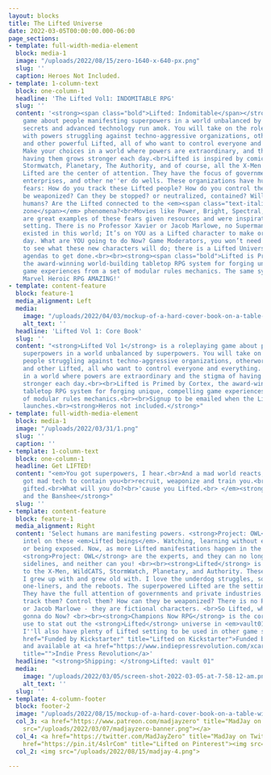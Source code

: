 ```yaml
---
layout: blocks
title: The Lifted Universe
date: 2022-03-05T00:00:00.000-06:00
page_sections:
- template: full-width-media-element
  block: media-1
  image: "/uploads/2022/08/15/zero-1640-x-640-px.png"
  slug: ''
  caption: Heroes Not Included.
- template: 1-column-text
  block: one-column-1
  headline: 'The Lifted Vol1: INDOMITABLE RPG'
  slug: ''
  content: '<strong><span class="bold">Lifted: Indomitable</span></strong> is a roleplaying
    game about people manifesting superpowers in a world unbalanced by treacherous
    secrets and advanced technology run amok. You will take on the roles of people
    with powers struggling against techno-aggressive organizations, otherworldly intelligences,
    and other powerful Lifted, all of who want to control everyone and everything.
    Make your choices in a world where powers are extraordinary, and the stigma of
    having them grows stronger each day.<br>Lifted is inspired by comics like WildCATS,
    Stormwatch, Planetary, The Authority, and of course, all the X-Men books. The
    Lifted are the center of attention. They have the focus of governments, private
    enterprises, and other ne''er do wells. These organizations have humanity-based
    fears: How do you track these Lifted people? How do you control them? Can they
    be weaponized? Can they be stopped? or neutralized, contained? Will they subjugate
    humans? Are the Lifted connected to the <em><span class="text-italic">exclusion
    zone</span></em> phenomena?<br>Movies like Power, Bright, Spectral, and Code 8
    are great examples of these fears given resources and were inspirational to this
    setting. There is no Professor Xavier or Jacob Marlowe, no Superman—they never
    existed in this world; It’s on YOU as a Lifted character to make or break the
    day. What are YOU going to do Now? Game Moderators, you won’t need to wait around
    to see what these new characters will do; there is a Lifted Universe of NPCs with
    agendas to get done.<br><br><strong><span class="bold">Lifted is Primed by Cortex</span></strong>,
    the award-winning world-building tabletop RPG system for forging unique, compelling
    game experiences from a set of modular rules mechanics. The same system that made
    Marvel Heroic RPG AMAZING!'
- template: content-feature
  block: feature-1
  media_alignment: Left
  media:
    image: "/uploads/2022/04/03/mockup-of-a-hard-cover-book-on-a-table-with-gadgets-3407-el1-1-copy.png"
    alt_text: ''
  headline: 'Lifted Vol 1: Core Book'
  slug: ''
  content: "<strong>Lifted Vol 1</strong> is a roleplaying game about people with
    superpowers in a world unbalanced by superpowers. You will take on the roles of
    people struggling against techno-aggressive organizations, otherworldly intelligences,
    and other Lifted, all who want to control everyone and everything. Make your choices
    in a world where powers are extraordinary and the stigma of having them is growing
    stronger each day.<br><br>Lifted is Primed by Cortex, the award-winning world-building
    tabletop RPG system for forging unique, compelling game experiences from a set
    of modular rules mechanics.<br><br>Signup to be emailed when the Lifted Vol1 Kickstarter
    launches.<br><strong>Heros not included.</strong>"
- template: full-width-media-element
  block: media-1
  image: "/uploads/2022/03/31/1.png"
  slug: ''
  caption: ''
- template: 1-column-text
  block: one-column-1
  headline: Get LIFTED!
  content: "<em>You got superpowers, I hear.<br>And a mad world reacts, out of fear.<br>They
    got mad tech to contain you<br>recruit, weaponize and train you.<br>'cause you
    gifted.<br>What will you do?<br>'cause you Lifted.<br> </em><strong>-- Hoboken
    and the Banshee</strong>"
  slug: ''
- template: content-feature
  block: feature-1
  media_alignment: Right
  content: 'Select humans are manifesting powers. <strong>Project: OWL</strong> collects
    intel on these <em>Lifted beings</em>. Watching, learning without ever interfering
    or being exposed. Now, as more Lifted manifestations happen in the public worldwide,
    <strong>Project: OWL</strong> are the experts, and they can no longer sit on the
    sidelines, and neither can you! <br><br><strong>Lifted</strong> is my love letter
    to the X-Men, WildCATS, StormWatch, Planetary, and Authority. These are the comics
    I grew up with and grew old with. I love the underdog struggles, soap opera drama,
    one-liners, and the reboots. The superpowered Lifted are the setting’s focus.
    They have the full attention of governments and private industries. How do you
    track them? Control them? How can they be weaponized? There is no Professor Xavier
    or Jacob Marlowe - they are fictional characters. <br>So Lifted, what are YOU
    gonna do Now? <br><br><strong>Champions Now RPG</strong> is the core system I’ll
    use to stat out the <strong>Lifted</strong> universe in <em>vault01</em>, but
    I''ll also have plenty of Lifted setting to be used in other game systems.<br><br><a
    href="Funded by Kickstarter" title="Lifted on Kickstarter">Funded by Kickstarter</a>
    and available at <a href="https://www.indiepressrevolution.com/xcart/Lifted-Vault01.html"
    title="">Indie Press Revolution</a>'
  headline: "<strong>Shipping: </strong>Lifted: vault 01"
  media:
    image: "/uploads/2022/03/05/screen-shot-2022-03-05-at-7-58-12-am.png"
    alt_text: ''
  slug: ''
- template: 4-column-footer
  block: footer-2
  image: "/uploads/2022/08/15/mockup-of-a-hard-cover-book-on-a-table-with-gadgets-3407-el1-3-1.png"
  col_3: <a href="https://www.patreon.com/madjayzero" title="MadJay on Patreon"><img
    src="/uploads/2022/03/07/madjayzero-banner.png"></a>
  col_4: <a href="https://twitter.com/MadJayZero" title="MadJay on Twitter"><img src="/uploads/2022/03/07/icons8-twitter-100.png"></a><a
    href="https://pin.it/4slrCom" title="Lifted on Pinterest"><img src="/uploads/2022/03/07/icons8-pinterest-100.png"></a>
  col_2: <img src="/uploads/2022/08/15/madjay-4.png">

---
```

